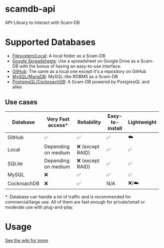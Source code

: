 # scamdb-api
API-Library to interact with Scam-DB

# Supported Databases
* [Filesystem/Local](https://github.com/Peri-Loves-Violence/scamdb-api/wiki/Local): A local folder as a Scam-DB
* [Google Spreadsheets](https://github.com/Peri-Loves-Violence/scamdb-api/wiki/Google): Use a spreadsheet on Google Drive as a Scam-DB with the bonus of having an easy-to-use interface.
* [GitHub](https://github.com/Peri-Loves-Violence/scamdb-api/wiki/GitHub): The same as a local one except it's a repository on GitHub
* [MySQL/MariaDB](https://github.com/Peri-Loves-Violence/scamdb-api/wiki/MySQL): MySQL-like RDBMS as a Scam-DB
* [PostgresQL/CockroachDB](https://github.com/Peri-Loves-Violence/scamdb-api/wiki/PostgresQL): A Scam-DB powered by PostgresQL and alike

## Use cases
| Database    | Very Fast access*   | Reliability        | Easy-to-install    | Lightweight        |
| ----------- | ------------------- | ------------------ | ------------------ | ------------------ |
| GitHub      | :white_check_mark:  | :white_check_mark: | :white_check_mark: | :cloud:            |
| Local       | Depending on medium | :x: (except RAID)  | :white_check_mark: | :white_check_mark: |
| SQLite      | Depending on medium | :x: (except RAID)  | :white_check_mark: | :white_check_mark: |
| MySQL       | :x:                 | :white_check_mark: | :white_check_mark: | :white_check_mark: |
| CockroachDB | :x:                 | :white_check_mark: | N/A                | :x:/:cloud:        |

*: Database can handle a lot of traffic and is recommended for commercial/large use.
All of them are fast enough for private/small or moderate use with plug-and-play.

# Usage
[See the wiki for more](https://github.com/Peri-Loves-Violence/scamdb-api/wiki/Home)
